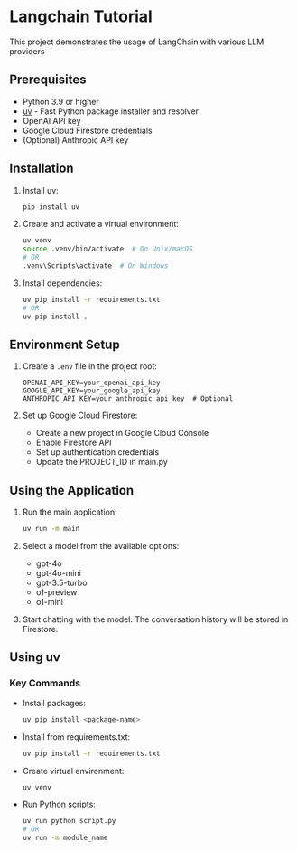 # Langchain Tutorial

This project demonstrates the usage of LangChain with various LLM providers

## Prerequisites

- Python 3.9 or higher
- [uv](https://github.com/astral-sh/uv) - Fast Python package installer and resolver
- OpenAI API key
- Google Cloud Firestore credentials
- (Optional) Anthropic API key

## Installation

1. Install uv:

   ```bash
   pip install uv
   ```

2. Create and activate a virtual environment:

   ```bash
   uv venv
   source .venv/bin/activate  # On Unix/macOS
   # OR
   .venv\Scripts\activate  # On Windows
   ```

3. Install dependencies:

   ```bash
   uv pip install -r requirements.txt
   # OR
   uv pip install .
   ```

## Environment Setup

1. Create a `.env` file in the project root:

   ```
   OPENAI_API_KEY=your_openai_api_key
   GOOGLE_API_KEY=your_google_api_key
   ANTHROPIC_API_KEY=your_anthropic_api_key  # Optional
   ```

2. Set up Google Cloud Firestore:
   - Create a new project in Google Cloud Console
   - Enable Firestore API
   - Set up authentication credentials
   - Update the PROJECT_ID in main.py

## Using the Application

1. Run the main application:

   ```bash
   uv run -m main
   ```

2. Select a model from the available options:
   - gpt-4o
   - gpt-4o-mini
   - gpt-3.5-turbo
   - o1-preview
   - o1-mini

3. Start chatting with the model. The conversation history will be stored in Firestore.

## Using uv

### Key Commands

- Install packages:

  ```bash
  uv pip install <package-name>
  ```

- Install from requirements.txt:

  ```bash
  uv pip install -r requirements.txt
  ```

- Create virtual environment:

  ```bash
  uv venv
  ```

- Run Python scripts:

  ```bash
  uv run python script.py
  # OR
  uv run -m module_name
  ```
